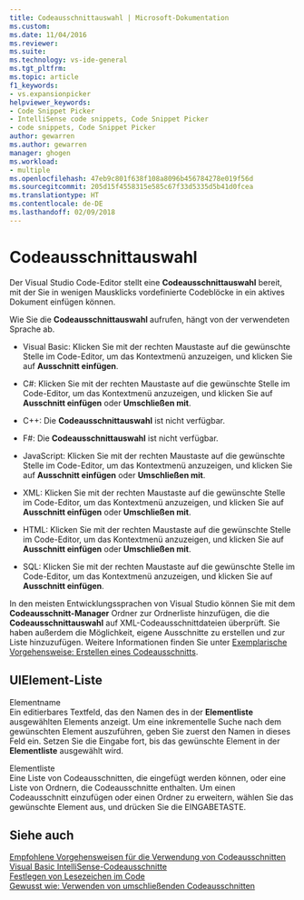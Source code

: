 ```yaml
---
title: Codeausschnittauswahl | Microsoft-Dokumentation
ms.custom: 
ms.date: 11/04/2016
ms.reviewer: 
ms.suite: 
ms.technology: vs-ide-general
ms.tgt_pltfrm: 
ms.topic: article
f1_keywords:
- vs.expansionpicker
helpviewer_keywords:
- Code Snippet Picker
- IntelliSense code snippets, Code Snippet Picker
- code snippets, Code Snippet Picker
author: gewarren
ms.author: gewarren
manager: ghogen
ms.workload:
- multiple
ms.openlocfilehash: 47eb9c801f638f108a8096b456784278e019f56d
ms.sourcegitcommit: 205d15f4558315e585c67f33d5335d5b41d0fcea
ms.translationtype: HT
ms.contentlocale: de-DE
ms.lasthandoff: 02/09/2018
---
```

# <a name="code-snippet-picker"></a>Codeausschnittauswahl

Der Visual Studio Code-Editor stellt eine **Codeausschnittauswahl** bereit, mit der Sie in wenigen Mausklicks vordefinierte Codeblöcke in ein aktives Dokument einfügen können.

Wie Sie die **Codeausschnittauswahl** aufrufen, hängt von der verwendeten Sprache ab.

- Visual Basic: Klicken Sie mit der rechten Maustaste auf die gewünschte Stelle im Code-Editor, um das Kontextmenü anzuzeigen, und klicken Sie auf **Ausschnitt einfügen**.

- C#: Klicken Sie mit der rechten Maustaste auf die gewünschte Stelle im Code-Editor, um das Kontextmenü anzuzeigen, und klicken Sie auf **Ausschnitt einfügen** oder **Umschließen mit**.

- C++: Die **Codeausschnittauswahl** ist nicht verfügbar.

- F#: Die **Codeausschnittauswahl** ist nicht verfügbar.

- JavaScript: Klicken Sie mit der rechten Maustaste auf die gewünschte Stelle im Code-Editor, um das Kontextmenü anzuzeigen, und klicken Sie auf **Ausschnitt einfügen** oder **Umschließen mit**.

- XML: Klicken Sie mit der rechten Maustaste auf die gewünschte Stelle im Code-Editor, um das Kontextmenü anzuzeigen, und klicken Sie auf **Ausschnitt einfügen** oder **Umschließen mit**.

- HTML: Klicken Sie mit der rechten Maustaste auf die gewünschte Stelle im Code-Editor, um das Kontextmenü anzuzeigen, und klicken Sie auf **Ausschnitt einfügen** oder **Umschließen mit**.

- SQL: Klicken Sie mit der rechten Maustaste auf die gewünschte Stelle im Code-Editor, um das Kontextmenü anzuzeigen, und klicken Sie auf **Ausschnitt einfügen**.

In den meisten Entwicklungssprachen von Visual Studio können Sie mit dem **Codeausschnitt-Manager** Ordner zur Ordnerliste hinzufügen, die die **Codeausschnittauswahl** auf XML-Codeausschnittdateien überprüft. Sie haben außerdem die Möglichkeit, eigene Ausschnitte zu erstellen und zur Liste hinzuzufügen. Weitere Informationen finden Sie unter [Exemplarische Vorgehensweise: Erstellen eines Codeausschnitts](../../ide/walkthrough-creating-a-code-snippet.md).

## <a name="uielement-list"></a>UIElement-Liste

Elementname  
Ein editierbares Textfeld, das den Namen des in der **Elementliste** ausgewählten Elements anzeigt. Um eine inkrementelle Suche nach dem gewünschten Element auszuführen, geben Sie zuerst den Namen in dieses Feld ein. Setzen Sie die Eingabe fort, bis das gewünschte Element in der **Elementliste** ausgewählt wird.

Elementliste  
Eine Liste von Codeausschnitten, die eingefügt werden können, oder eine Liste von Ordnern, die Codeausschnitte enthalten. Um einen Codeausschnitt einzufügen oder einen Ordner zu erweitern, wählen Sie das gewünschte Element aus, und drücken Sie die EINGABETASTE.

## <a name="see-also"></a>Siehe auch

[Empfohlene Vorgehensweisen für die Verwendung von Codeausschnitten](../../ide/best-practices-for-using-code-snippets.md)  
[Visual Basic IntelliSense-Codeausschnitte](/dotnet/visual-basic/developing-apps/using-ide/intellisense-code-snippets)  
[Festlegen von Lesezeichen im Code](../../ide/setting-bookmarks-in-code.md)  
[Gewusst wie: Verwenden von umschließenden Codeausschnitten](../../ide/how-to-use-surround-with-code-snippets.md)